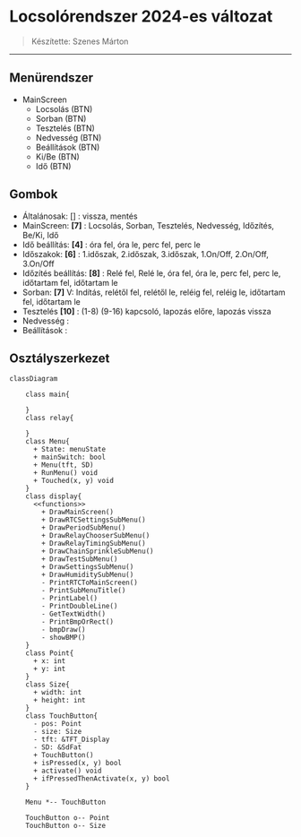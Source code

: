 # Locsolórendszer 2024-es változat

> Készítette: Szenes Márton

---

## Menürendszer

- MainScreen
  - Locsolás (BTN)
  - Sorban (BTN)
  - Tesztelés (BTN)
  - Nedvesség (BTN)
  - Beállítások (BTN)
  - Ki/Be (BTN)
  - Idő (BTN)

## Gombok

- Általánosak: [] : vissza, mentés
- MainScreen: **[7]** : Locsolás, Sorban, Tesztelés, Nedvesség, Időzítés, Be/Ki, Idő
- Idő beállítás: **[4]** : óra fel, óra le, perc fel, perc le
- Időszakok: **[6]** : 1.időszak, 2.időszak, 3.időszak, 1.On/Off, 2.On/Off, 3.On/Off
- Időzítés beállítás: **[8]** : Relé fel, Relé le, óra fel, óra le, perc fel, perc le, időtartam fel, időtartam le
- Sorban: **[7]** V: Indítás, relétől fel, relétől le, reléig fel, reléig le, időtartam fel, időtartam le
- Tesztelés **[10]** : (1-8) (9-16) kapcsoló, lapozás előre, lapozás vissza
- Nedvesség :
- Beállítások :

## Osztályszerkezet

```mermaid
classDiagram

    class main{

    }
    class relay{

    }
    class Menu{
      + State: menuState
      + mainSwitch: bool
      + Menu(tft, SD)
      + RunMenu() void
      + Touched(x, y) void
    }
    class display{
      <<functions>>
        + DrawMainScreen()
        + DrawRTCSettingsSubMenu()
        + DrawPeriodSubMenu()
        + DrawRelayChooserSubMenu()
        + DrawRelayTimingSubMenu()
        + DrawChainSprinkleSubMenu()
        + DrawTestSubMenu()
        + DrawSettingsSubMenu()
        + DrawHumiditySubMenu()
        - PrintRTCToMainScreen()
        - PrintSubMenuTitle()
        - PrintLabel()
        - PrintDoubleLine()
        - GetTextWidth()
        - PrintBmpOrRect()
        - bmpDraw()
        - showBMP()
    }
    class Point{
      + x: int
      + y: int
    }
    class Size{
      + width: int
      + height: int
    }
    class TouchButton{
      - pos: Point
      - size: Size
      - tft: &TFT_Display
      - SD: &SdFat
      + TouchButton()
      + isPressed(x, y) bool
      + activate() void
      + ifPressedThenActivate(x, y) bool
    }

    Menu *-- TouchButton

    TouchButton o-- Point
    TouchButton o-- Size

```
